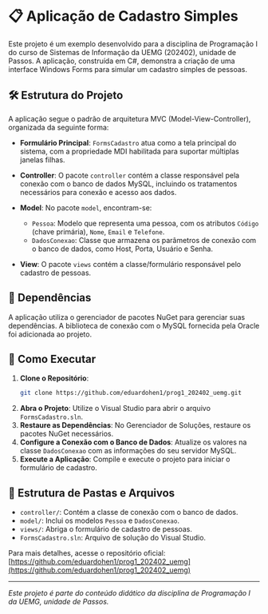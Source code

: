 # 📋 Aplicação de Cadastro Simples

Este projeto é um exemplo desenvolvido para a disciplina de Programação I do curso de Sistemas de Informação da UEMG (202402), unidade de Passos. A aplicação, construída em C#, demonstra a criação de uma interface Windows Forms para simular um cadastro simples de pessoas.

## 🛠️ Estrutura do Projeto

A aplicação segue o padrão de arquitetura MVC (Model-View-Controller), organizada da seguinte forma:

- **Formulário Principal**: `FormsCadastro` atua como a tela principal do sistema, com a propriedade MDI habilitada para suportar múltiplas janelas filhas.

- **Controller**: O pacote `controller` contém a classe responsável pela conexão com o banco de dados MySQL, incluindo os tratamentos necessários para conexão e acesso aos dados.

- **Model**: No pacote `model`, encontram-se:
  - `Pessoa`: Modelo que representa uma pessoa, com os atributos `Código` (chave primária), `Nome`, `Email` e `Telefone`.
  - `DadosConexao`: Classe que armazena os parâmetros de conexão com o banco de dados, como Host, Porta, Usuário e Senha.

- **View**: O pacote `views` contém a classe/formulário responsável pelo cadastro de pessoas.

## 🧩 Dependências

A aplicação utiliza o gerenciador de pacotes NuGet para gerenciar suas dependências. A biblioteca de conexão com o MySQL fornecida pela Oracle foi adicionada ao projeto.

## 🚀 Como Executar

1. **Clone o Repositório**:
   ```bash
   git clone https://github.com/eduardohen1/prog1_202402_uemg.git
   ```
2. **Abra o Projeto**: Utilize o Visual Studio para abrir o arquivo `FormsCadastro.sln`.
3. **Restaure as Dependências**: No Gerenciador de Soluções, restaure os pacotes NuGet necessários.
4. **Configure a Conexão com o Banco de Dados**: Atualize os valores na classe `DadosConexao` com as informações do seu servidor MySQL.
5. **Execute a Aplicação**: Compile e execute o projeto para iniciar o formulário de cadastro.

## 📂 Estrutura de Pastas e Arquivos

- `controller/`: Contém a classe de conexão com o banco de dados.
- `model/`: Inclui os modelos `Pessoa` e `DadosConexao`.
- `views/`: Abriga o formulário de cadastro de pessoas.
- `FormsCadastro.sln`: Arquivo de solução do Visual Studio.

Para mais detalhes, acesse o repositório oficial: [https://github.com/eduardohen1/prog1_202402_uemg](https://github.com/eduardohen1/prog1_202402_uemg)

---

*Este projeto é parte do conteúdo didático da disciplina de Programação I da UEMG, unidade de Passos.*
